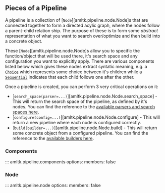 ## Pieces of a Pipeline
A pipeline is a collection of [`Node`][amltk.pipeline.node.Node]s
that are connected together to form a directed acylic graph, where the nodes
follow a parent-child relation ship. The purpose of these is to form some _abstract_
representation of what you want to search over/optimize and then build into a concrete object.

These [`Node`][amltk.pipeline.node.Node]s allow you to specific the function/object that
will be used there, it's search space and any configuration you want to explicitly apply.
There are various components listed below which gives these nodes extract syntatic meaning,
e.g. a [`Choice`](#choice) which represents some choice between it's children while
a [`Sequential`](#sequential) indicates that each child follows one after the other.

Once a pipeline is created, you can perform 3 very critical operations on it:

* [`search_space(parser=...)`][amltk.pipeline.node.Node.search_space] - This will return the
  search space of the pipeline, as defined by it's nodes. You can find the reference to
  the [available parsers and search spaces here](site:reference/pipelines/search_spaces.md).
* [`configure(config=...)`][amltk.pipeline.node.Node.configure] - This will return a
  new pipeline where each node is configured correctly.
* [`build(builder=...)`][amltk.pipeline.node.Node.build] - This will return some
    concrete object from a configured pipeline. You can find the reference to
    the [available builders here](site:reference/pipelines/builders.md).

### Components

::: amltk.pipeline.components
    options:
        members: false

### Node

::: amltk.pipeline.node
    options:
        members: false
